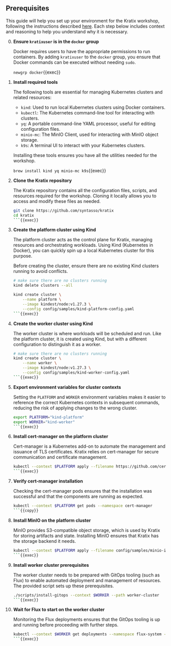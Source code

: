 ## Prerequisites

This guide will help you set up your environment for the Kratix workshop, following the instructions described [here](https://docs.kratix.io/workshop/part-0/intro). Each step below includes context and reasoning to help you understand why it is necessary.

0. **Ensure `kratixuser` is in the `docker` group**

    Docker requires users to have the appropriate permissions to run containers. By adding `kratixuser` to the `docker` group, you ensure that Docker commands can be executed without needing `sudo`.

    `newgrp docker`{{exec}}

1. **Install required tools**

    The following tools are essential for managing Kubernetes clusters and related resources:
    - `kind`: Used to run local Kubernetes clusters using Docker containers.
    - `kubectl`: The Kubernetes command-line tool for interacting with clusters.
    - `yq`: A portable command-line YAML processor, useful for editing configuration files.
    - `minio-mc`: The MinIO Client, used for interacting with MinIO object storage.
    - `k9s`: A terminal UI to interact with your Kubernetes clusters.

    Installing these tools ensures you have all the utilities needed for the workshop.

    `brew install kind yq minio-mc k9s`{{exec}}

2. **Clone the Kratix repository**

    The Kratix repository contains all the configuration files, scripts, and resources required for the workshop. Cloning it locally allows you to access and modify these files as needed.

    ```sh 
    git clone https://github.com/syntasso/kratix
    cd kratix
    ```{{exec}}

3. **Create the platform cluster using Kind**

    The platform cluster acts as the control plane for Kratix, managing resources and orchestrating workloads. Using Kind (Kubernetes in Docker), you can quickly spin up a local Kubernetes cluster for this purpose.

    Before creating the cluster, ensure there are no existing Kind clusters running to avoid conflicts.

    ```sh
    # make sure there are no clusters running
    kind delete clusters --all

    kind create cluster \
        --name platform \
        --image kindest/node:v1.27.3 \
        --config config/samples/kind-platform-config.yaml
    ```{{exec}}

4. **Create the worker cluster using Kind**

    The worker cluster is where workloads will be scheduled and run. Like the platform cluster, it is created using Kind, but with a different configuration to distinguish it as a worker.

    ```sh
    # make sure there are no clusters running
    kind create cluster \
        --name worker \
        --image kindest/node:v1.27.3 \
        --config config/samples/kind-worker-config.yaml
    ```{{exec}}

5. **Export environment variables for cluster contexts**

    Setting the `PLATFORM` and `WORKER` environment variables makes it easier to reference the correct Kubernetes contexts in subsequent commands, reducing the risk of applying changes to the wrong cluster.

    ```sh
    export PLATFORM="kind-platform"
    export WORKER="kind-worker"
    ```{{exec}}

6. **Install cert-manager on the platform cluster**

    Cert-manager is a Kubernetes add-on to automate the management and issuance of TLS certificates. Kratix relies on cert-manager for secure communication and certificate management.

    ```sh
    kubectl --context $PLATFORM apply --filename https://github.com/cert-manager/cert-manager/releases/download/v1.15.0/cert-manager.yaml
    ```{{exec}}

7. **Verify cert-manager installation**

    Checking the cert-manager pods ensures that the installation was successful and that the components are running as expected.

    ```sh
    kubectl --context $PLATFORM get pods --namespace cert-manager
    ```{{copy}}

8. **Install MinIO on the platform cluster**

    MinIO provides S3-compatible object storage, which is used by Kratix for storing artifacts and state. Installing MinIO ensures that Kratix has the storage backend it needs.

    ```sh
    kubectl --context $PLATFORM apply --filename config/samples/minio-install.yaml
    ```{{exec}}

9. **Install worker cluster prerequisites**

    The worker cluster needs to be prepared with GitOps tooling (such as Flux) to enable automated deployment and management of resources. The provided script sets up these prerequisites.

    ```sh
    ./scripts/install-gitops --context $WORKER --path worker-cluster
    ```{{exec}}

10. **Wait for Flux to start on the worker cluster**

    Monitoring the Flux deployments ensures that the GitOps tooling is up and running before proceeding with further steps.

    ```sh
    kubectl --context $WORKER get deployments --namespace flux-system --watch
    ```{{exec}}

